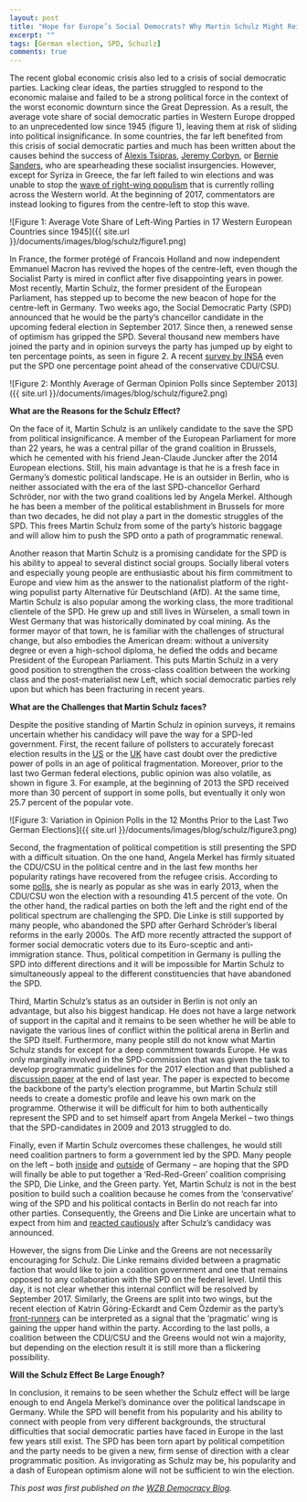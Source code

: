 ```yaml
---
layout: post
title: "Hope for Europe’s Social Democrats? Why Martin Schulz Might Reinvigorate the SPD but Struggle To Become Chancellor" 
excerpt: ""
tags: [German election, SPD, Schuzlz]
comments: true
---
```


The recent global economic crisis also led to a crisis of social democratic parties. Lacking clear ideas, the parties struggled to respond to the economic malaise and failed to be a strong political force in the context of the worst economic downturn since the Great Depression. As a result, the average vote share of social democratic parties in Western Europe dropped to an unprecedented low since 1945 (figure 1), leaving them at risk of sliding into political insignificance. In some countries, the far left benefited from this crisis of social democratic parties and much has been written about the causes behind the success of [Alexis Tsipras](https://www.theguardian.com/world/2015/jan/28/greek-people-wrote-history-how-syriza-rose-to-power), [Jeremy Corbyn](http://www.newyorker.com/magazine/2016/05/23/the-astonishing-rise-of-jeremy-corbyn), or [Bernie Sanders](https://www.theguardian.com/us-news/commentisfree/2016/feb/16/thomas-piketty-bernie-sanders-us-election-2016), who are spearheading these socialist insurgencies. However, except for Syriza in Greece, the far left failed to win elections and was unable to stop the [wave of right-wing populism](https://www.washingtonpost.com/news/monkey-cage/wp/2016/03/11/its-not-just-trump-authoritarian-populism-is-rising-across-the-west-heres-why/?utm_term=.452346d235aa) that is currently rolling across the Western world. At the beginning of 2017, commentators are instead looking to figures from the centre-left to stop this wave.

![Figure 1: Average Vote Share of Left-Wing Parties in 17 Western European Countries since 1945]({{ site.url }}/documents/images/blog/schulz/figure1.png)

In France, the former protégé of Francois Holland and now independent Emmanuel Macron has revived the hopes of the centre-left, even though the Socialist Party is mired in conflict after five disappointing years in power. Most recently, Martin Schulz, the former president of the European Parliament, has stepped up to become the new beacon of hope for the centre-left in Germany. Two weeks ago, the Social Democratic Party (SPD) announced that he would be the party’s chancellor candidate in the upcoming federal election in September 2017. Since then, a renewed sense of optimism has gripped the SPD. Several thousand new members have joined the party and in opinion surveys the party has jumped up by eight to ten percentage points, as seen in figure 2. A recent [survey by INSA](http://insa-meinungstrend.de/de/sonntagsfrage.php) even put the SPD one percentage point ahead of the conservative CDU/CSU. 

![Figure 2: Monthly Average of German Opinion Polls since September 2013]({{ site.url }}/documents/images/blog/schulz/figure2.png)

**What are the Reasons for the Schulz Effect?**

On the face of it, Martin Schulz is an unlikely candidate to the save the SPD from political insignificance. A member of the European Parliament for more than 22 years, he was a central pillar of the grand coalition in Brussels, which he cemented with his friend Jean-Claude Juncker after the 2014 European elections. Still, his main advantage is that he is a fresh face in Germany’s domestic political landscape. He is an outsider in Berlin, who is neither associated with the era of the last SPD-chancellor Gerhard Schröder, nor with the two grand coalitions led by Angela Merkel. Although he has been a member of the political establishment in Brussels for more than two decades, he did not play a part in the domestic struggles of the SPD. This frees Martin Schulz from some of the party’s historic baggage and will allow him to push the SPD onto a path of programmatic renewal.

Another reason that Martin Schulz is a promising candidate for the SPD is his ability to appeal to several distinct social groups. Socially liberal voters and especially young people are enthusiastic about his firm commitment to Europe and view him as the answer to the nationalist platform of the right-wing populist party Alternative für Deutschland (AfD). At the same time, Martin Schulz is also popular among the working class, the more traditional clientele of the SPD. He grew up and still lives in Würselen, a small town in West Germany that was historically dominated by coal mining. As the former mayor of that town, he is familiar with the challenges of structural change, but also embodies the American dream: without a university degree or even a high-school diploma, he defied the odds and became President of the European Parliament. This puts Martin Schulz in a very good position to strengthen the cross-class coalition between the working class and the post-materialist new Left, which social democratic parties rely upon but which has been fracturing in recent years. 

**What are the Challenges that Martin Schulz faces?**

Despite the positive standing of Martin Schulz in opinion surveys, it remains uncertain whether his candidacy will pave the way for a SPD-led government. First, the recent failure of pollsters to accurately forecast election results in the [US](http://www.pewresearch.org/fact-tank/2016/11/09/why-2016-election-polls-missed-their-mark/) or the [UK](http://eprints.ncrm.ac.uk/3789/1/Report_final_revised.pdf) have cast doubt over the predictive power of polls in an age of political fragmentation. Moreover, prior to the last two German federal elections, public opinion was also volatile, as shown in figure 3. For example, at the beginning of 2013 the SPD received more than 30 percent of support in some polls, but eventually it only won 25.7 percent of the popular vote.

![Figure 3: Variation in Opinion Polls in the 12 Months Prior to the Last Two German Elections]({{ site.url }}/documents/images/blog/schulz/figure3.png)

Second, the fragmentation of political competition is still presenting the SPD with a difficult situation. On the one hand, Angela Merkel has firmly situated the CDU/CSU in the political centre and in the last few months her popularity ratings have recovered from the refugee crisis. According to some [polls](http://www.forschungsgruppe.de/Umfragen/Politbarometer/Langzeitentwicklung_-_Themen_im_Ueberblick/Politik_II/#Politiker), she is nearly as popular as she was in early 2013, when the CDU/CSU won the election with a resounding 41.5 percent of the vote. On the other hand, the radical parties on both the left and the right end of the political spectrum are challenging the SPD. Die Linke is still supported by many people, who abandoned the SPD after Gerhard Schröder’s liberal reforms in the early 2000s. The AfD more recently attracted the support of former social democratic voters due to its Euro-sceptic and anti-immigration stance. Thus, political competition in Germany is pulling the SPD into different directions and it will be impossible for Martin Schulz to simultaneously appeal to the different constituencies that have abandoned the SPD. 

Third, Martin Schulz’s status as an outsider in Berlin is not only an advantage, but also his biggest handicap. He does not have a large network of support in the capital and it remains to be seen whether he will be able to navigate the various lines of conflict within the political arena in Berlin and the SPD itself. Furthermore, many people still do not know what Martin Schulz stands for except for a deep commitment towards Europe. He was only marginally involved in the SPD-commission that was given the task to develop programmatic guidelines for the 2017 election and that published a [discussion paper](https://www.spd.de/fileadmin/Dokumente/Sonstiges__Papiere_et_al_/161121_Impulse_der_Programmkommission.pdf) at the end of last year. The paper is expected to become the backbone of the party’s election programme, but Martin Schulz still needs to create a domestic profile and leave his own mark on the programme. Otherwise it will be difficult for him to both authentically represent the SPD and to set himself apart from Angela Merkel – two things that the SPD-candidates in 2009 and 2013 struggled to do. 

Finally, even if Martin Schulz overcomes these challenges, he would still need coalition partners to form a government led by the SPD. Many people on the left – both [inside](http://www.zeit.de/politik/deutschland/2016-10/rot-rot-gruen-bundestag-koalition-treffen) and [outside](http://foreignpolicy.com/2016/12/21/merkel-must-go-germany-europe-free-world/) of Germany – are hoping that the SPD will finally be able to put together a ‘Red-Red-Green’ coalition comprising the SPD, Die Linke, and the Green party. Yet, Martin Schulz is not in the best position to build such a coalition because he comes from the ‘conservative’ wing of the SPD and his political contacts in Berlin do not reach far into other parties. Consequently, the Greens and Die Linke are uncertain what to expect from him and [reacted cautiously](http://www.spiegel.de/politik/deutschland/martin-schulz-reaktionen-von-spd-cdu-gruenen-und-linken-a-1131630.html) after Schulz’s candidacy was announced.

However, the signs from Die Linke and the Greens are not necessarily encouraging for Schulz. Die Linke remains divided between a pragmatic faction that would like to join a coalition government and one that remains opposed to any collaboration with the SPD on the federal level. Until this day, it is not clear whether this internal conflict will be resolved by September 2017. Similarly, the Greens are split into two wings, but the recent election of Katrin Göring-Eckardt and Cem Özdemir as the party’s [front-runners](http://www.zeit.de/politik/deutschland/2017-01/bundestagswahl-gruene-waehlen-cem-oezdemir-zum-zweiten-spitzenkandidaten) can be interpreted as a signal that the ‘pragmatic’ wing is gaining the upper hand within the party. According to the last polls, a coalition between the CDU/CSU and the Greens would not win a majority, but depending on the election result it is still more than a flickering possibility.

**Will the Schulz Effect Be Large Enough?**

In conclusion, it remains to be seen whether the Schulz effect will be large enough to end Angela Merkel’s dominance over the political landscape in Germany. While the SPD will benefit from his popularity and his ability to connect with people from very different backgrounds, the structural difficulties that social democratic parties have faced in Europe in the last few years still exist. The SPD has been torn apart by political competition and the party needs to be given a new, firm sense of direction with a clear programmatic position. As invigorating as Schulz may be, his popularity and a dash of European optimism alone will not be sufficient to win the election.

*This post was first published on the [WZB Democracy Blog](https://democracy.blog.wzb.eu/2017/02/10/schulzeffect/).*

